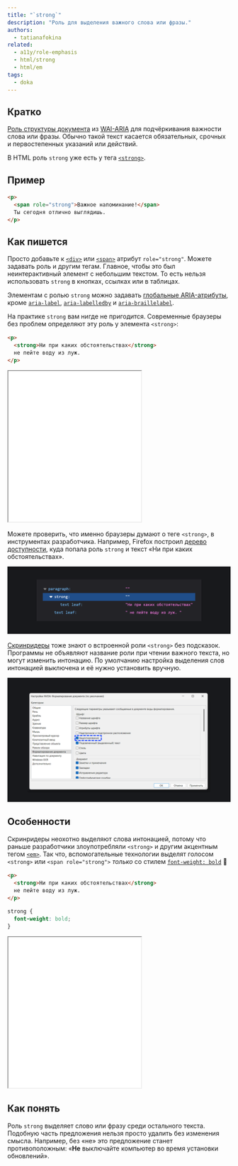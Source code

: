 ```yaml
---
title: "`strong`"
description: "Роль для выделения важного слова или фразы."
authors:
  - tatianafokina
related:
  - a11y/role-emphasis
  - html/strong
  - html/em
tags:
  - doka
---
```


## Кратко

[Роль структуры документа](/a11y/aria-roles/#roli-struktury-dokumenta) из [WAI-ARIA](/a11y/aria-intro/#specifikaciya) для подчёркивания важности слова или фразы. Обычно такой текст касается обязательных, срочных и первостепенных указаний или действий.

В HTML роль `strong` уже есть у тега [`<strong>`](/html/strong/).

## Пример

```html
<p>
  <span role="strong">Важное напоминание!</span>
  Ты сегодня отлично выглядишь.
</p>
```

## Как пишется

Просто добавьте к [`<div>`](/html/div/) или [`<span>`](/html/span/) атрибут `role="strong"`. Можете задавать роль и другим тегам. Главное, чтобы это был неинтерактивный элемент с небольшим текстом. То есть нельзя использовать `strong` в кнопках, ссылках или в таблицах.

Элементам с ролью `strong` можно задавать [глобальные ARIA-атрибуты](/a11y/aria-attrs/#globalnye-atributy), кроме [`aria-label`](/a11y/aria-label/), [`aria-labelledby`](/a11y/aria-labelledby/) и [`aria-braillelabel`](/a11y/aria-braillelabel/).

На практике `strong` вам нигде не пригодится. Современные браузеры без проблем определяют эту роль у элемента `<strong>`:

```html
<p>
  <strong>Ни при каких обстоятельствах</strong>
  не пейте воду из луж.
</p>
```

<iframe title="Важный текст в HTML-теге" src="demos/text-with-strong-role/" height="340"></iframe>

Можете проверить, что именно браузеры думают о теге `<strong>`, в инструментах разработчика. Например, Firefox построил [дерево доступности](/a11y/a11y-tree/), куда попала роль `strong` и текст «Ни при каких обстоятельствах».

![Примерное представление дерева доступности в Firefox.](images/strong-element.png)

[Скринридеры](/a11y/screenreaders/) тоже знают о встроенной роли `<strong>` без подсказок. Программы не объявляют название роли при чтении важного текста, но могут изменить интонацию. По умолчанию настройка выделения слов интонацией выключена и её нужно установить вручную.

![Настройка акцентирования в NVDA из вкладки «Форматирование документа».](images/emphasis-nvda-settings.png)

## Особенности

Скринридеры неохотно выделяют слова интонацией, потому что раньше разработчики злоупотребляли `<strong>` и другим акцентным тегом [`<em>`](/html/em/). Так что, вспомогательные технологии выделят голосом `<strong>` или `<span role="strong">` _только_ со стилем [`font-weight: bold`](/css/font-weight/) 🤪

```html
<p>
  <strong>Ни при каких обстоятельствах</strong>
  не пейте воду из луж.
</p>
```

```css
strong {
  font-weight: bold;
}
```

<iframe title="Важный текст со стилями" src="demos/text-with-bold-style/" height="340"></iframe>

## Как понять

Роль `strong` выделяет слово или фразу среди остального текста. Подобную часть предложения нельзя просто удалить без изменения смысла. Например, без «не» это предложение станет противоположным: «**Не** выключайте компьютер во время установки обновлений».
